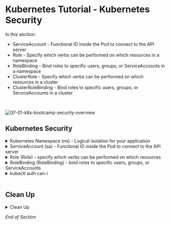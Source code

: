 # Kubernetes Tutorial - Kubernetes Security

 In this section:
- ServiceAccount - Functional ID inside the Pod to connect to the API server
- Role - Specify which verbs can be performed on which resources in a namespace
- RoleBinding - Bind roles to specific users, groups, or ServiceAccounts in a namespace
- ClusterRole -  Specify which verbs can be performed on which resources in a cluster
- ClusterRoleBinding - Bind roles to specific users, groups, or ServiceAccounts in a cluster
<br />

![07-01-k8s-bootcamp-security-overview](https://user-images.githubusercontent.com/18049790/142753738-acbde4b0-c02f-40f2-8e79-4030c7b3c5a2.jpg)
<br />

## Kubernetes Security

<details class="faq box"><summary>Kubernetes Namespace (ns) - Logical isolation for your application</summary>
<p>

```bash
kubectl create namespace ns-bootcamp-sec
kubectl config set-context --current --namespace=ns-bootcamp-sec
```

</p>
</details>

<details class="faq box"><summary>ServiceAccount (sa) - Functional ID inside the Pod to connect to the API server</summary>
<p>

![07-02-k8s-bootcamp-security-sa](https://user-images.githubusercontent.com/18049790/142753742-6f209245-f3e1-4316-ba9d-45cb92f415c2.jpg)

kubernetes.io bookmark: [Configure Service Accounts for Pods](https://kubernetes.io/docs/tasks/configure-pod-container/configure-service-account/)

```yaml
cat << EOF | kubectl apply -f -
apiVersion: v1
kind: ServiceAccount
metadata:
  name: my-service-account
imagePullSecrets:
- name: my-image-pull-secret
EOF
```  

Notes:
* ServiceAccounts are namespace scoped
* A default serviceAccount is automatically created for each namespace
* ServiceAccounts are nothing more than a way for an application to authenticate itself with the Kubernetes API server
* ServiceAccount use JSON Web Tokens to authenticate with the Kubernetes API server
* A ServiceAccount can contain a list of imagePullSecrets
* This saves you from having to include the imagePullSecret with each Pod

</p>
</details>

<details class="faq box"><summary>Role (Role) - specify which verbs can be performed on which resources</summary>
<p>

![07-03-k8s-bootcamp-security-role](https://user-images.githubusercontent.com/18049790/142753743-f17b0b0c-ba14-4555-bfe5-58e0c756a917.jpg)

```yaml
cat << EOF | kubectl apply -f -
apiVersion: rbac.authorization.k8s.io/v1
kind: Role
metadata:
  name: my-role
rules:
- apiGroups: [""]                    
  verbs: ["get", "list"]             
  resources: ["services"] 
EOF
```  

Notes:
* Roles are namespaced, if the namespace is omitted, the current namespace is used
* Services are resources in the core apiGroup, which has no name - hence the “”
* Getting individual Services by name and listing all of them is allowed
* This rule pertains to services, the plural name must be used

</p>
</details>

<details class="faq box"><summary>RoleBinding (RoleBinding) - bind roles to specific users, groups, or ServiceAccounts</summary>
<p>

![07-04-k8s-bootcamp-security-rolebinding](https://user-images.githubusercontent.com/18049790/142753744-898263f4-11e0-4850-83bf-caa83382aa5a.jpg)

```yaml
cat << EOF | kubectl apply -f -
apiVersion: rbac.authorization.k8s.io/v1
kind: RoleBinding
metadata:
  creationTimestamp: null
  name: my-rolebinding
roleRef:
  apiGroup: rbac.authorization.k8s.io
  kind: Role
  name: my-role
subjects:
- kind: ServiceAccount
  name: my-service-account  
EOF
```  

Notes: 
* This RoleBinding references the `my-role` Role
* And binds it to the `my-service-account` ServiceAccount 

</p>
</details>

<details class="faq box"><summary>kubectl auth can-i</summary>
<p>

```bash
kubectl run service-pod --image=nginx --port=80  --labels="tier=web"
kubectl expose pod service-pod --port=8080 --target-port=80 --name=my-service
```

```bash
kubectl auth can-i --list --as=system:serviceaccount:ns-bootcamp-sec:my-service-account
```

```console
Resources                                       Non-Resource URLs                     Resource Names   Verbs
*.*                                             []                                    []               [*]
                                                [*]                                   []               [*]
selfsubjectaccessreviews.authorization.k8s.io   []                                    []               [create]
selfsubjectrulesreviews.authorization.k8s.io    []                                    []               [create]
services                                        []                                    []               [get list] #👈👈👈
                                                [/.well-known/openid-configuration]   []               [get]
                                                [/api/*]                              []               [get]
                                                [/api]                                []               [get]
                                                [/apis/*]                             []               [get]
                                                [/apis]                               []               [get]
                                                [/healthz]                            []               [get]
                                                [/healthz]                            []               [get]
                                                [/livez]                              []               [get]
                                                [/livez]                              []               [get]
                                                [/openapi/*]                          []               [get]
                                                [/openapi]                            []               [get]
                                                [/openid/v1/jwks]                     []               [get]
                                                [/readyz]                             []               [get]
                                                [/readyz]                             []               [get]
                                                [/version/]                           []               [get]
                                                [/version/]                           []               [get]
                                                [/version]                            []               [get]
                                                [/version]                            []               [get]
```


```bash
kubectl auth can-i get services --as=system:serviceaccount:ns-bootcamp-sec:my-service-account
```

```console
yes
```

</p>
</details>
<br />


## Clean Up

<details class="faq box"><summary>Clean Up</summary>
<p>

```bash
cd
yes | rm -R ~/ckad/
kubectl delete ns ns-bootcamp-sec
kubectl delete sa my-serviceaccount
```

</p>
</details>

_End of Section_

